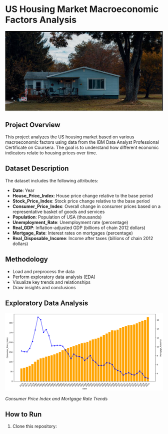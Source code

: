 # US Housing Market Macroeconomic Factors Analysis

![Housing Market](images/housing-cover.png)

## Project Overview
This project analyzes the US housing market based on various macroeconomic factors using data from the IBM Data Analyst Professional Certificate on Coursera. The goal is to understand how different economic indicators relate to housing prices over time.

## Dataset Description
The dataset includes the following attributes:

- **Date**: Year
- **House_Price_Index**: House price change relative to the base period
- **Stock_Price_Index**: Stock price change relative to the base period
- **Consumer_Price_Index**: Overall change in consumer prices based on a representative basket of goods and services
- **Population**: Population of USA (thousands)
- **Unemployment_Rate**: Unemployment rate (percentage)
- **Real_GDP**: Inflation-adjusted GDP (billions of chain 2012 dollars)
- **Mortgage_Rate**: Interest rates on mortgages (percentage)
- **Real_Disposable_Income**: Income after taxes (billions of chain 2012 dollars)

## Methodology
- Load and preprocess the data
- Perform exploratory data analysis (EDA)
- Visualize key trends and relationships
- Draw insights and conclusions

## Exploratory Data Analysis

![Housing Price Trend](images/Screenshot1.png)

*Consumer Price Index and Mortgage Rate Trends*

## How to Run
1. Clone this repository:
